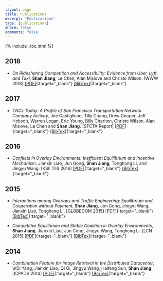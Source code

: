 ```yaml
---
layout: page
title: Publications
excerpt: "Publications"
tags: [publications]
share: false
comments: false 
---
```


{% include _toc.html %}

## 2018

* *On Ridesharing Competition and Accessibility: Evidence from Uber, Lyft, and Taxi*, **Shan Jiang**, Le Chen, Alan Mislove and Christo Wilson. [WWW 2018] [\[PDF\]](www18_paper.pdf){:target="_blank"} [\[BibTex\]](www18_bib.txt){:target="_blank"}

## 2017

* *TNCs Today: A Profile of San Francisco Transportation Network Company Activity*, Joe Castiglione, Tilly Chang, Drew Cooper, Jeff Hobson, Warren Logan, Eric Young, Billy Charlton, Christo Wilson, Alan Mislove, Le Chen and **Shan Jiang**. [SFCTA Report] [\[PDF\]](sfcta_report.pdf){:target="_blank"} [\[BibTex\]](sfcta_bib.txt){:target="_blank"}

## 2016

* *Conflicts in Overlay Environments: Inefficient Equilibrium and Incentive Mechanism*, Jianxin Liao, Jun Gong, **Shan Jiang**, Tonghong Li, and Jingyu Wang. [KSII TIIS 2016] [\[PDF\]](tiis16_paper.pdf){:target="_blank"} [\[BibTex\]](tiis16_bib.txt){:target="_blank"}

## 2015

* *Interactions among Overlays and Traffic Engineering: Equilibrium and Cooperation without Payment*, **Shan Jiang**, Jun Gong, Jingyu Wang, Jianxin Liao, Tonghong Li. [GLOBECOM 2015] [\[PDF\]](globecom15_paper.pdf){:target="_blank"} [\[BibTex\]](globecom15_bib.txt){:target="_blank"}

* *Competitive Equilibrium and Stable Coalition in Overlay Environments*, **Shan Jiang**, Jianxin Liao, Jun Gong, Jingyu Wang, Tonghong Li. [LCN 2015] [\[PDF\]](lcn15_paper.pdf){:target="_blank"} [\[BibTex\]](lcn15_bib.txt){:target="_blank"}

## 2014

* *Combination Feature for Image Retrieval in the Distributed Datacenter*, \nDi Yang, Jianxin Liao, Qi Qi, Jingyu Wang, Haifeng Sun, **Shan Jiang**. [ICPADS 2014] [\[PDF\]](icpads14_paper.pdf){:target="_blank"} [\[BibTex\]](icpads14_bib.txt){:target="_blank"}




